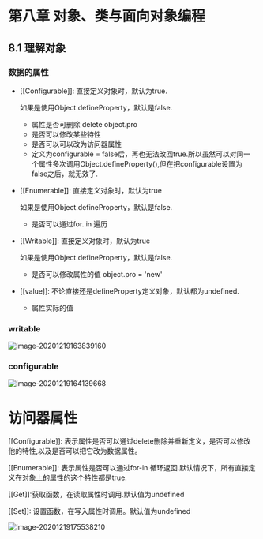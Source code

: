 # 第八章 对象、类与面向对象编程

## 8.1 理解对象
### 数据的属性
- [[Configurable]]: 
  直接定义对象时，默认为true.
  
  如果是使用Object.defineProperty，默认是false.
  
  - 属性是否可删除 delete object.pro
  - 是否可以修改某些特性
  - 是否可以可以改为访问器属性
  - 定义为configurable = false后，再也无法改回true.所以虽然可以对同一个属性多次调用Object.defineProperty(),但在把configurable设置为false之后，就无效了.
  
- [[Enumerable]]:
  直接定义对象时，默认为true
  
  如果是使用Object.defineProperty，默认是false.
  
  - 是否可以通过for..in 遍历
  
- [[Writable]]: 
  直接定义对象时，默认为true
  
  如果是使用Object.defineProperty，默认是false.
  
   - 是否可以修改属性的值 object.pro = 'new'
  
- [[value]]:
  不论直接还是defineProperty定义对象，默认都为undefined.
  
  - 属性实际的值
  
### writable

![image-20201219163839160](/home/yaolong/workspace/javascript/obj/readme.assets/image-20201219163839160.png)

### configurable

![image-20201219164139668](/home/yaolong/workspace/javascript/obj/readme.assets/image-20201219164139668.png)

# 访问器属性

[[Configurable]]: 表示属性是否可以通过delete删除并重新定义，是否可以修改他的特性,以及是否可以把它改为数据属性。

[[Enumerable]]: 表示属性是否可以通过for-in 循环返回.默认情况下，所有直接定义在对象上的属性的这个特性都是true.

[[Get]]:获取函数，在读取属性时调用.默认值为undefined

[[Set]]: 设置函数，在写入属性时调用。默认值为undefined



![image-20201219175538210](/home/yaolong/workspace/javascript/obj/readme.assets/image-20201219175538210.png)
